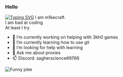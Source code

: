 ### Hello
<a href="https://git.io/typing-svg"><img src="https://readme-typing-svg.demolab.com?font=Fira+Code&duration=3000&pause=1000&width=435&lines=Hello!++I+am+Mikecraft.;I+do+HTML+CSS+and+JS.;I+am+bad+at+it." alt="Typing SVG" /></a>
I am m1kecraft.<br>
I am bad at coding<br>
At least I try<br>
- 🔭 I’m currently working on helping with 3kh0 games
- 🌱 I’m currently learning how to use git
- 🤔 I’m looking for help with learning 
- 💬 Ask me about proxies
- 📫 Discord: sagherscience#9766
<img src="https://readme-jokes.vercel.app/api" alt="Funny joke" />
